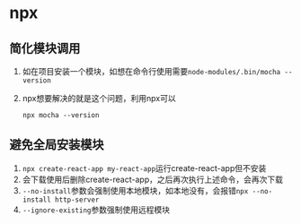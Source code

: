 # npx

## 简化模块调用

1. 如在项目安装一个模块，如想在命令行使用需要`node-modules/.bin/mocha --version`

2. npx想要解决的就是这个问题，利用npx可以

	`npx mocha --version`

## 避免全局安装模块

1. `npx create-react-app my-react-app`运行create-react-app但不安装
2. 会下载使用后删除create-react-app，之后再次执行上述命令，会再次下载
3. `--no-install`参数会强制使用本地模块，如本地没有，会报错`npx --no-install http-server`
4. `--ignore-existing`参数强制使用远程模块